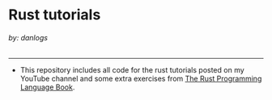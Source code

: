 # Rust tutorials 

###### by: danlogs

---

- This repository includes all code for the rust tutorials posted on my YouTube channel and some extra exercises from  [The Rust Programming Language Book](https://doc.rust-lang.org/book/). 